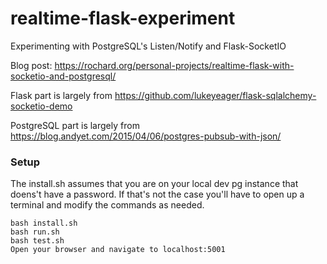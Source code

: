 # realtime-flask-experiment
Experimenting with PostgreSQL's Listen/Notify and Flask-SocketIO

Blog post: https://rochard.org/personal-projects/realtime-flask-with-socketio-and-postgresql/

Flask part is largely from https://github.com/lukeyeager/flask-sqlalchemy-socketio-demo

PostgreSQL part is largely from https://blog.andyet.com/2015/04/06/postgres-pubsub-with-json/


### Setup
The install.sh assumes that you are on your local dev pg instance that doens't have a password. If that's not the case you'll have to open up a terminal and modify the commands as needed.
```
bash install.sh
bash run.sh
bash test.sh
Open your browser and navigate to localhost:5001
```
